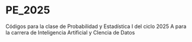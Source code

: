 # PE_2025
Códigos para la clase de Probabilidad y Estadística I del ciclo 2025 A para la carrera de Inteligencia Artificial y CIencia de Datos
